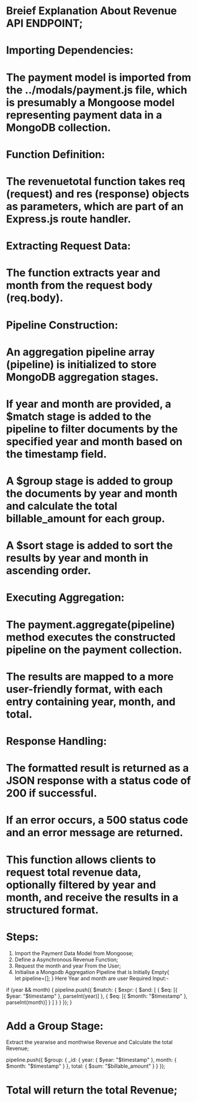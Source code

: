  # Breief Explanation About Revenue API ENDPOINT; 
 
 # Importing Dependencies:

# The payment model is imported from the ../modals/payment.js file, which is presumably a Mongoose model representing payment data in a MongoDB collection.
 
 # Function Definition:

# The revenuetotal function takes req (request) and res (response) objects as parameters, which are part of an Express.js route handler.


# Extracting Request Data:

# The function extracts year and month from the request body (req.body).


# Pipeline Construction:

# An aggregation pipeline array (pipeline) is initialized to store MongoDB aggregation stages.


# If year and month are provided, a $match stage is added to the pipeline to filter documents by the specified year and month based on the timestamp field.


# A $group stage is added to group the documents by year and month and calculate the total billable_amount for each group.


# A $sort stage is added to sort the results by year and month in ascending order.


# Executing Aggregation:

# The payment.aggregate(pipeline) method executes the constructed pipeline on the payment collection.


# The results are mapped to a more user-friendly format, with each entry containing year, month, and total.


# Response Handling:

# The formatted result is returned as a JSON response with a status code of 200 if successful.


# If an error occurs, a 500 status code and an error message are returned.


# This function allows clients to request total revenue data, optionally filtered by year and month, and receive the results in a structured format.






# Steps:
1. Import the Payment Data Model from Mongoose; 
2. Define a Asynchronous Revenue Function; 
3. Request the month and year From the User; 
4. Initialise a Mongodb Aggregation Pipeline that is Initially Empty{  
 let pipeline=[];
} 
Here Year and month are user Required Input:- 


if (year && month) {
  pipeline.push({
    $match: {
      $expr: {
        $and: [
          { $eq: [{ $year: "$timestamp" }, parseInt(year)] },
          { $eq: [{ $month: "$timestamp" }, parseInt(month)] }
        ]
      }
    }
  });
} 


# Add a Group Stage: 
Extract the yearwise and monthwise Revenue and Calculate the total Revenue; 


pipeline.push({
  $group: {
    _id: {
      year: { $year: "$timestamp" },
      month: { $month: "$timestamp" }
    },
    total: { $sum: "$billable_amount" }
  }
});
# Total will return the total Revenue; 





